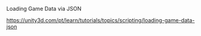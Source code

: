
  Loading Game Data via JSON
  
https://unity3d.com/pt/learn/tutorials/topics/scripting/loading-game-data-json
